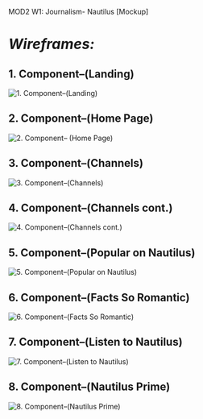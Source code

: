 MOD2 W1: Journalism- Nautilus [Mockup]

# *Wireframes:*

## 1. Component–(Landing)
![1. Component–(Landing)](https://github.com/daler-bobojanov/nautilus_mockup/blob/master/wireframe/1.%20Component%E2%80%93(Landing).png)

## 2. Component–(Home Page)
![2. Component– (Home Page)](https://github.com/daler-bobojanov/nautilus_mockup/blob/master/wireframe/2.%20Component%E2%80%93%20(Home%20Page).png)

## 3. Component–(Channels)    
![3. Component–(Channels)](https://github.com/daler-bobojanov/nautilus_mockup/blob/master/wireframe/3.%20Component%E2%80%93(Channels).png)

## 4. Component–(Channels cont.)
![4. Component–(Channels cont.)](https://github.com/daler-bobojanov/nautilus_mockup/blob/master/wireframe/4.%20Component%E2%80%93(Channels%20cont.).png)

## 5. Component–(Popular on Nautilus)
![5. Component–(Popular on Nautilus)](https://github.com/daler-bobojanov/nautilus_mockup/blob/master/wireframe/5.%20Component%E2%80%93(Popular%20on%20Nautilus).png)

## 6. Component–(Facts So Romantic)
![6. Component–(Facts So Romantic)](https://github.com/daler-bobojanov/nautilus_mockup/blob/master/wireframe/6.%20Components%E2%80%93(Facts%20So%20Romantic).png)

## 7. Component–(Listen to Nautilus)
![7. Component–(Listen to Nautilus)](https://github.com/daler-bobojanov/nautilus_mockup/blob/master/wireframe/7.%20Component%E2%80%93(Listen%20to%20Nautilus).png)

## 8. Component–(Nautilus Prime)
![8. Component–(Nautilus Prime)](https://github.com/daler-bobojanov/nautilus_mockup/blob/master/wireframe/8.%20Component%E2%80%93(Nautilus%20Prime).png)